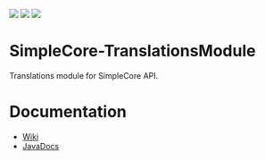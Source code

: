 [![](https://jitci.com/gh/TheProgramSrc/SimpleCore-TranslationsModule/svg)](https://jitci.com/gh/TheProgramSrc/SimpleCore-TranslationsModule)
[![](https://jitpack.io/v/xyz.theprogramsrc/SimpleCore-TranslationsModule.svg)](https://jitpack.io/#xyz.theprogramsrc/SimpleCore-TranslationsModule)
[![](https://img.shields.io/nexus/s/xyz.theprogramsrc/translationsmodule?server=https%3A%2F%2Fs01.oss.sonatype.org)]()

# SimpleCore-TranslationsModule
Translations module for SimpleCore API.

# Documentation
* [Wiki](https://github.com/TheProgramSrc/SimpleCore-TranslationsModule/wiki)
* [JavaDocs](https://docs.theprogramsrc.xyz/SimpleCore-TranslationsModule/)
